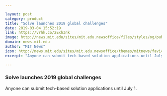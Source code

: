 ```yaml
---

layout: post
category: product
title: "Solve launches 2019 global challenges"
date: 2019-03-04 15:52:19
link: https://vrhk.co/2Exh3nk
image: http://news.mit.edu/sites/mit.edu.newsoffice/files/styles/og/public/images/2019/Alex-Amouyel-announces-Solve-2019-Challenges.jpg
domain: news.mit.edu
author: "MIT News"
icon: http://news.mit.edu/sites/mit.edu.newsoffice/themes/mitnews/favicon.ico
excerpt: "Anyone can submit tech-based solution applications until July 1."

---
```


### Solve launches 2019 global challenges

Anyone can submit tech-based solution applications until July 1.